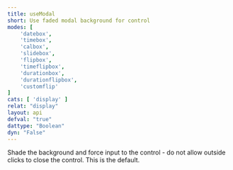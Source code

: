 ```yaml
---
title: useModal
short: Use faded modal background for control
modes: [
	'datebox',
	'timebox',
	'calbox',
	'slidebox',
	'flipbox',
	'timeflipbox',
	'durationbox',
	'durationflipbox',
	'customflip'
]
cats: [ 'display' ]
relat: "display"
layout: api
defval: "true"
dattype: "Boolean"
dyn: "False"
---
```


Shade the background and force input to the control - do not allow outside clicks to close the control. This is the default.
